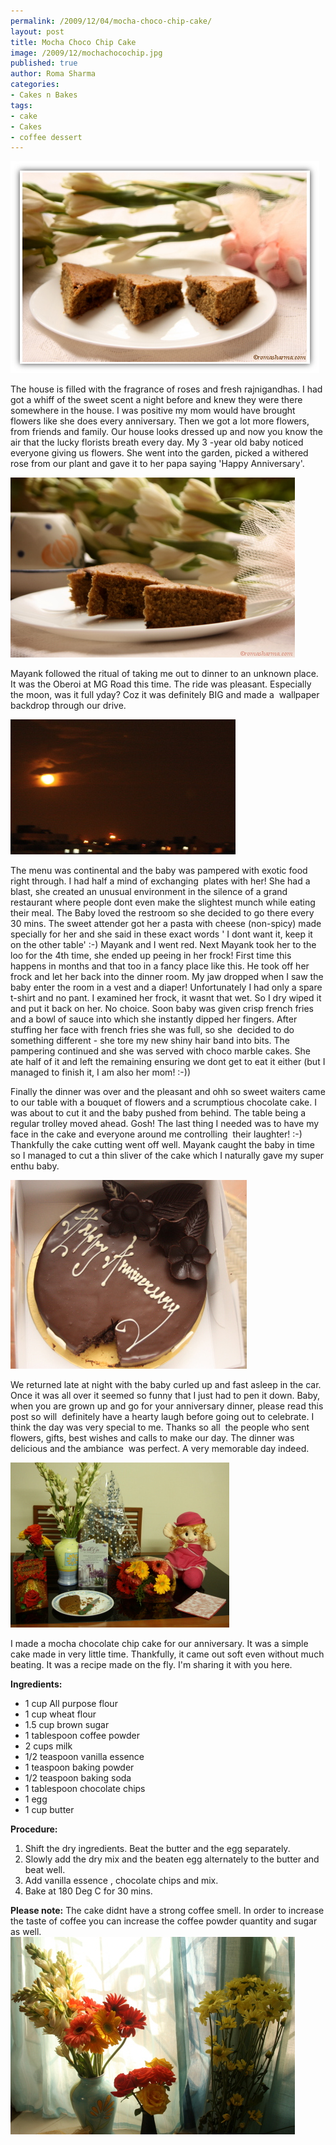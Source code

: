 ```yaml
--- 
permalink: /2009/12/04/mocha-choco-chip-cake/
layout: post
title: Mocha Choco Chip Cake
image: /2009/12/mochachocochip.jpg
published: true
author: Roma Sharma
categories: 
- Cakes n Bakes
tags:
- cake
- Cakes
- coffee dessert
---
```

<img class="alignnone size-full wp-image-2090" title="mochaChocoChip" src="/2009/12/mochachocochip.jpg" alt="mochaChocoChip" width="494" height="339" />

The house is filled with the fragrance of roses and fresh rajnigandhas. I had got a whiff of the sweet scent a night before and knew they were there somewhere in the house. I was positive my mom would have brought flowers like she does every anniversary. Then we got a lot more flowers, from friends and family. Our house looks dressed up and now you know the air that the lucky florists breath every day. My 3 -year old baby noticed everyone giving us flowers. She went into the garden, picked a withered rose from our plant and gave it to her papa saying 'Happy Anniversary'.<!--more-->

<img title="mochaSide" src="/2009/12/mochaside1.jpg" alt="mochaSide" width="455" height="288" />

Mayank followed the ritual of taking me out to dinner to an unknown place. It was the Oberoi at MG Road this time. The ride was pleasant. Especially the moon, was it full yday? Coz it was definitely BIG and made a  wallpaper backdrop through our drive.

<div class='post-image'><img class="size-full wp-image-2105" title="moon" src="/2009/12/moon2.jpg" alt="Full moon backdrop through our drive" width="360" height="216" /></div>

<dl class="wp-caption "> </dl>The menu was continental and the baby was pampered with exotic food right through. I had half a mind of exchanging  plates with her! She had a blast, she created an unusual environment in the silence of a grand restaurant where people dont even make the slightest munch while eating their meal. The Baby loved the restroom so she decided to go there every 30 mins. The sweet attender got her a pasta with cheese (non-spicy) made specially for her and she said in these exact words ' I dont want it, keep it on the other table' :-) Mayank and I went red. Next Mayank took her to the loo for the 4th time, she ended up peeing in her frock! First time this happens in months and that too in a fancy place like this. He took off her frock and let her back into the dinner room. My jaw dropped when I saw the baby enter the room in a vest and a diaper! Unfortunately I had only a spare t-shirt and no pant. I examined her frock, it wasnt that wet. So I dry wiped it and put it back on her. No choice. Soon baby was given crisp french fries and a bowl of sauce into which she instantly dipped her fingers. After stuffing her face with french fries she was full, so she  decided to do something different - she tore my new shiny hair band into bits. The pampering continued and she was served with choco marble cakes. She ate half of it and left the remaining ensuring we dont get to eat it either (but I managed to finish it, I am also her mom! :-))

Finally the dinner was over and the pleasant and ohh so sweet waiters came to our table with a bouquet of flowers and a scrumptious chocolate cake. I was about to cut it and the baby pushed from behind. The table being a regular trolley moved ahead. Gosh! The last thing I needed was to have my face in the cake and everyone around me controlling  their laughter! :-)  Thankfully the cake cutting went off well. Mayank caught the baby in time so I managed to cut a thin sliver of the cake which I naturally gave my super enthu baby.

<div class='post-image'><img class="size-full wp-image-2093" title="choco_cake" src="/2009/12/choco_cake.jpg" alt="Complimentary Cake with Dinner" width="378" height="302" /></div>

We returned late at night with the baby curled up and fast asleep in the car. Once it was all over it seemed so funny that I just had to pen it down. Baby, when you are grown up and go for your anniversary dinner, please read this post so will  definitely have a hearty laugh before going out to celebrate. I think the day was very special to me. Thanks so all  the people who sent flowers, gifts, best wishes and calls to make our day. The dinner was delicious and the ambiance  was perfect. A very memorable day indeed.

<div class='post-image'><img class="size-full wp-image-2106" title="flowers" src="/2009/12/flowers1.jpg" alt="Fragrant flowers in our home" width="350" height="264" /></div>

I made a mocha chocolate chip cake for our anniversary. It was a simple cake made in very little time. Thankfully, it came out soft even without much beating. It was a recipe made on the fly. I'm sharing it with you here.<strong> </strong>

<strong>Ingredients:</strong>
<ul>
	<li>1 cup All purpose flour</li>
	<li>1 cup wheat flour</li>
	<li>1.5 cup brown sugar</li>
	<li>1 tablespoon coffee powder</li>
	<li>2 cups milk</li>
	<li>1/2 teaspoon vanilla essence</li>
	<li>1 teaspoon baking powder</li>
	<li>1/2 teaspoon baking soda</li>
	<li>1 tablespoon chocolate chips</li>
	<li>1 egg</li>
	<li>1 cup butter</li>
</ul>
<strong>Procedure:</strong>
<ol>
	<li>Shift the dry ingredients. Beat the butter and the egg separately.</li>
	<li>Slowly add the dry mix and the beaten egg alternately to the butter and beat well.</li>
	<li>Add vanilla essence , chocolate chips and mix.</li>
	<li>Bake at 180 Deg C for 30 mins.</li>
</ol>
<strong>Please note:</strong>
The cake didnt have a strong coffee smell. In order to increase the taste of coffee you can increase the
coffee powder quantity and sugar as well.

<div class='post-image'><img class="size-full wp-image-2111  " title="more flowers" src="/2009/12/more-flowers.jpg" alt="These flowers are intact. 2 days now, are they real?" width="455" height="316" /></div> 
